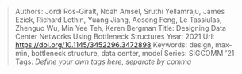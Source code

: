 > Authors: Jordi Ros-Giralt, Noah Amsel, Sruthi Yellamraju, James Ezick, Richard Lethin, Yuang Jiang, Aosong Feng, Le Tassiulas, Zhenguo Wu, Min Yee Teh, Keren Bergman
> Title: Designing Data Center Networks Using Bottleneck Structures
> Year: 2021
> Url: https://doi.org/10.1145/3452296.3472898
> Keywords: design, max-min, bottleneck structure, data center, model
> Series: SIGCOMM '21
> Tags: *Define your own tags here, separate by comma*